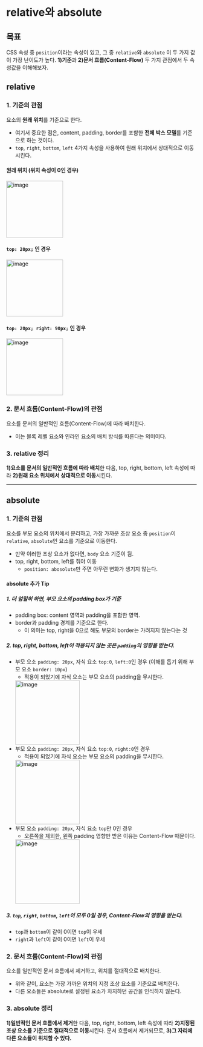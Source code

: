 # relative와 absolute

## 목표

CSS 속성 중 `position`이라는 속성이 있고, 그 중 `relative`와 `absolute` 이 두 가지 값이 가장 난이도가 높다.
**1)기준**과 **2)문서 흐름(Content-Flow)** 두 가지 관점에서 두 속성값을 이해해보자.

## relative

### 1. 기준의 관점

요소의 **원래 위치**를 기준으로 한다.

- 여기서 중요한 점은, content, padding, border를 포함한 **전체 박스 모델**를 기준으로 하는 것이다.
- `top`, `right`, `bottom`, `left` 4가지 속성을 사용하여 원래 위치에서 상대적으로 이동시킨다.

#### 원래 위치 (위치 속성이 0인 경우)

<img width="150" alt="image" src="https://github.com/red-dev-Mark/TIL/assets/93127663/8b12b8e8-1ed0-4821-8fa6-f3d4e9bebbe8">

#### `top: 20px;` 인 경우

<img width="150" alt="image" src="https://github.com/red-dev-Mark/TIL/assets/93127663/d855a93a-3b6b-476f-937b-2bb126599a7b">

#### `top: 20px; right: 90px;` 인 경우

<img width="150" alt="image" src="https://github.com/red-dev-Mark/TIL/assets/93127663/1ec61fe4-d1b3-4f22-a5ac-616218ec30b2">


### 2. 문서 흐름(Content-Flow)의 관점

요소를 문서의 일반적인 흐름(Content-Flow)에 따라 배치한다.

- 이는 블록 레벨 요소와 인라인 요소의 배치 방식를 따른다는 의미이다.

### 3. relative 정리

**1)요소를 문서의 일반적인 흐름에 따라 배치**한 다음, top, right, bottom, left 속성에 따라 **2)원래 요소 위치에서 상대적으로 이동**시킨다.

---

## absolute

### 1. 기준의 관점

요소를 부모 요소의 위치에서 분리하고, 가장 가까운 조상 요소 중 `position`이 `relative`, `absolute`인 요소를 기준으로 이동한다.

- 만약 이러한 조상 요소가 없다면, `body` 요소 기준이 됨.
- top, right, bottom, left를 줘야 이동
  - `position: abosolute`만 주면 아무런 변화가 생기지 않는다.

#### absolute 추가 Tip

##### 1. 더 엄밀히 하면, **부모 요소의 padding box**가 기준

- padding box: content 영역과 padding을 포함한 영역.
- border과 padding 경계를 기준으로 한다.
  - 이 의미는 top, right을 0으로 해도 부모의 border는 가려지지 않는다는 것

##### 2. top, right, bottom, left이 적용되지 않는 곳은 `padding`의 영향을 받는다.

- 부모 요소 `padding: 20px`, 자식 요소 `top:0`, `left:0`인 경우 (이해를 돕기 위해 부모 요소 `border: 10px`)
    - 적용이 되었기에 자식 요소는 부모 요소의 padding을 무시한다.<br>
    <img width="170" alt="image" src="https://github.com/red-dev-Mark/TIL/assets/93127663/40f2f6c9-0b62-41f9-91b7-31e37f2b08a3">
- 부모 요소 `padding: 20px`, 자식 요소 `top:0`, `right:0`인 경우
    - 적용이 되었기에 자식 요소는 부모 요소의 padding을 무시한다.<br>
  <img width="170" alt="image" src="https://github.com/red-dev-Mark/TIL/assets/93127663/49b0f1d1-f68f-4d5f-bf41-8e25d24a8d2c">
- 부모 요소 `padding: 20px`, 자식 요소 `top`만 0인 경우
    - 오른쪽을 제외한, 왼쪽 padding 영향만 받은 이유는 Content-Flow 때문이다.<br>
  <img width="170" alt="image" src="https://github.com/red-dev-Mark/TIL/assets/93127663/bfe8d3b3-caaf-445a-954c-ccf38b99465b">

##### 3. `top`, `right`, `bottom`, `left`이 모두 0일 경우, Content-Flow의 영향을 받는다.
- `top`과 `bottom`이 같이 0이면 `top`이 우세
- `right`과 `left`이 같이 0이면 `left`이 우세


### 2. 문서 흐름(Content-Flow)의 관점
요소를 일반적인 문서 흐름에서 제거하고, 위치를 절대적으로 배치한다.
- 위와 같이, 요소는 가장 가까운 위치의 지정 조상 요소를 기준으로 배치한다.
- 다른 요소들은 absolute로 설정된 요소가 차지하던 공간을 인식하지 않는다.

### 3. absolute 정리

**1)일반적인 문서 흐름에서 제거**한 다음, top, right, bottom, left 속성에 따라 **2)지정된 조상 요소를 기준으로 절대적으로 이동**시킨다. 문서 흐름에서 제거되므로, **3)그 자리에 다른 요소들이 위치할 수 있다.**
